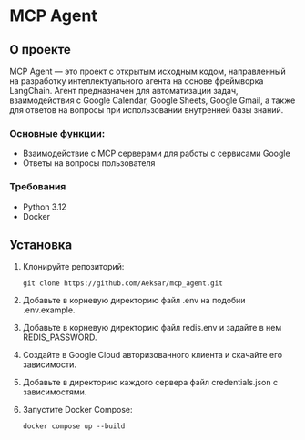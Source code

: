 # MCP Agent

## О проекте

MCP Agent — это проект с открытым исходным кодом, направленный на разработку интеллектуального агента на основе фреймворка LangChain. Агент предназначен для автоматизации задач, взаимодействия с Google Calendar, Google Sheets, Google Gmail, а также для ответов на вопросы при использовании внутренней базы знаний.

### Основные функции:
- Взаимодействие с MCP серверами для работы с сервисами Google
- Ответы на вопросы пользователя

### Требования
- Python 3.12
- Docker

## Установка

1. Клонируйте репозиторий:
   ```
   git clone https://github.com/Aeksar/mcp_agent.git
   ```

3. Добавьте в корневую директорию файл .env на подобии .env.example.

4. Добавьте в корневую директорию файл redis.env и задайте в нем REDIS_PASSWORD.

5. Создайте в Google Cloud авторизованного клиента и скачайте его зависимости.

6. Добавьте в директорию каждого сервера файл credentials.json с зависимостями.

7. Запустите Docker Compose:
   ```
   docker compose up --build
   ```

